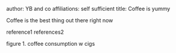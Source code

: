author: YB and co
affiliations: self sufficient
title: Coffee is yummy

Coffee is the best thing out there right now

reference1
references2 

figure 1. coffee consumption w cigs


